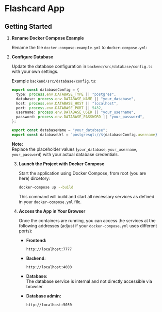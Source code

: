# Flashcard App

## Getting Started

1. **Rename Docker Compose Example**

   Rename the file `docker-compose-example.yml` to `docker-compose.yml`:

2. **Configure Database**

   Update the database configuration in `backend/src/database/config.ts` with your own settings.

   Example `backend/src/database/config.ts`:

   ```ts
   export const databaseConfig = {
     type: process.env.DATABASE_TYPE || "postgres",
     database: process.env.DATABASE_NAME || "your_database",
     host: process.env.DATABASE_HOST || "localhost",
     port: process.env.DATABASE_PORT || 5432,
     username: process.env.DATABASE_USER || "your_username",
     password: process.env.DATABASE_PASSWORD || "your_password",
   };

   export const databaseName = "your_database";
   export const databaseUrl = `postgresql://${databaseConfig.username}:${databaseConfig.password}@${databaseConfig.host}:${databaseConfig.port}/${databaseName}?schema=public`;
   ```

   **Note:**  
   Replace the placeholder values (`your_database`, `your_username`, `your_password`) with your actual database credentials.

   3. **Launch the Project with Docker Compose**

      Start the application using Docker Compose, from root (you are here) dircetory:

      ```bash
      docker-compose up --build
      ```

      This command will build and start all necessary services as defined in your `docker-compose.yml` file.

   4. **Access the App in Your Browser**

      Once the containers are running, you can access the services at the following addresses (adjust if your `docker-compose.yml` uses different ports):

      - **Frontend:**
        ```
        http://localhost:7777
        ```
      - **Backend:**
        ```
        http://localhost:4000
        ```
      - **Database:**  
        The database service is internal and not directly accessible via browser.

      - **Database admin:**
        ```
        http://localhost:5050
        ```
